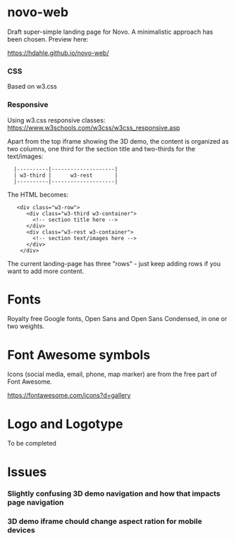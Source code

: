 # novo-web
Draft super-simple landing page for Novo. A minimalistic approach has been chosen. Preview here:

https://hdahle.github.io/novo-web/

### CSS
Based on w3.css 

### Responsive
Using w3.css responsive classes:
https://www.w3schools.com/w3css/w3css_responsive.asp

Apart from the top iframe showing the 3D demo, the content is organized as two columns, one third for the section title and two-thirds for the text/images:

````
  |----------|--------------------|
  | w3-third |      w3-rest       |
  |----------|--------------------|
````
The HTML becomes:
````
   <div class="w3-row">
      <div class="w3-third w3-container">
        <!-- section title here -->
      </div>
      <div class="w3-rest w3-container">
        <!-- section text/images here -->
      </div>
    </div>
````
The current landing-page has three "rows" - just keep adding rows if you want to add more content.

# Fonts
Royalty free Google fonts, Open Sans and Open Sans Condensed, in one or two weights.

# Font Awesome symbols
Icons (social media, email, phone, map marker) are from the free part of Font Awesome.

https://fontawesome.com/icons?d=gallery

# Logo and Logotype
To be completed

# Issues
### Slightly confusing 3D demo navigation and how that impacts page navigation
### 3D demo iframe chould change aspect ration for mobile devices
